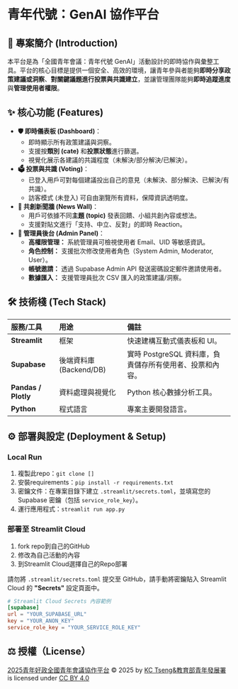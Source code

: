 # 青年代號：GenAI 協作平台

## 🚀 專案簡介 (Introduction)

本平台是為「全國青年會議：青年代號 GenAI」活動設計的即時協作與彙整工具。平台的核心目標是提供一個安全、高效的環境，讓青年參與者能夠**即時分享政策建議或洞察**、**對關鍵議題進行投票與共識建立**，並讓管理團隊能夠**即時追蹤進度**與**管理使用者權限**。

## ✨ 核心功能 (Features)

* **🛡️ 即時儀表板 (Dashboard)**：
    * 即時顯示所有政策建議與洞察。
    * 支援按**類別 (cate)** 和**投票狀態**進行篩選。
    * 視覺化展示各建議的共識程度（未解決/部分解決/已解決）。
* **🗳️ 投票與共識 (Voting)**：
    * 已登入用戶可對每個建議投出自己的意見（未解決、部分解決、已解決/有共識）。
    * 訪客模式 (未登入) 可自由瀏覽所有資料，保障資訊透明度。
* **📢 共創新聞牆 (News Wall)**：
    * 用戶可依據不同**主題 (topic)** 發表回饋、小組共創內容或想法。
    * 支援對貼文進行「支持、中立、反對」的即時 Reaction。
* **🔑 管理員後台 (Admin Panel)**：
    * **高權限管理：** 系統管理員可檢視使用者 Email、UID 等敏感資訊。
    * **角色控制：** 支援批次修改使用者角色（System Admin, Moderator, User）。
    * **帳號邀請：** 透過 Supabase Admin API 發送密碼設定郵件邀請使用者。
    * **數據匯入：** 支援管理員批次 CSV 匯入的政策建議/洞察。

## 🛠️ 技術棧 (Tech Stack)

| 服務/工具 | 用途 | 備註 |
| :--- | :--- | :--- |
| **Streamlit** | 框架 | 快速建構互動式儀表板和 UI。 |
| **Supabase** | 後端資料庫 (Backend/DB) | 實時 PostgreSQL 資料庫，負責儲存所有使用者、投票和內容。 |
| **Pandas / Plotly** | 資料處理與視覺化 | Python 核心數據分析工具。 |
| **Python** | 程式語言 | 專案主要開發語言。 |

## ⚙️ 部署與設定 (Deployment & Setup)

### Local Run

1.  複製此repo：`git clone []`
2.  安裝requirements：`pip install -r requirements.txt`
3.  密鑰文件：在專案目錄下建立 `.streamlit/secrets.toml`，並填寫您的 Supabase 密鑰（包括 `service_role_key`）。
4.  運行應用程式：`streamlit run app.py`

### 部署至 Streamlit Cloud
1. fork repo到自己的GitHub
2. 修改為自己活動的內容
3. 到Streamlit Cloud選擇自己的Repo部署

請勿將 `.streamlit/secrets.toml` 提交至 GitHub，請手動將密鑰貼入 Streamlit Cloud 的 **"Secrets"** 設定頁面中。

```toml
# Streamlit Cloud Secrets 內容範例
[supabase]
url = "YOUR_SUPABASE_URL"
key = "YOUR_ANON_KEY"
service_role_key = "YOUR_SERVICE_ROLE_KEY"
```
## ⚖️ 授權（License）

<a href="https://creativecommons.org">2025青年好政全國青年會議協作平台</a> © 2025 by <a href="https://jokctseng.github.io">KC Tseng&amp;教育部青年發展署</a> is licensed under <a href="https://creativecommons.org/licenses/by/4.0/">CC BY 4.0</a><img src="https://mirrors.creativecommons.org/presskit/icons/cc.svg" alt="" style="max-width: 1em;max-height:1em;margin-left: .2em;"><img src="https://mirrors.creativecommons.org/presskit/icons/by.svg" alt="" style="max-width: 1em;max-height:1em;margin-left: .2em;">

